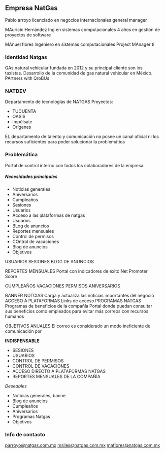 ## Empresa NatGas
Pablo arroyo licenciado en negocios internacionales
general manager

MAuricio Hernández
Ing en sistemas computacionales
4 años en gestión de proyectos de software

MAnuel flores
Ingeniero en sistemas computacionales
Project MAnager ti

### Identidad Natgas
GAs natural vehicular fundada en 2012 y su principal cliente son los taxistas. Desarrollo de la comunidad de gas natural vehicular en México.
PArtners with QroBUs

### NATDEV
Departamento de tecnologías de NATGAS 
Proyectos:
* TUCUENTA 
* OASIS 
* impúlsate 
* Orígenes

EL departamento de talento y comunicación no posee un canal oficial ni los recursos suficientes para poder solucionar la problemática

### Problemática 
Portal de control interno con todos los colaboradores de la empresa.

##### Necesidades principales
* Noticias generales
* Aniversarios
* Cumpleaños
* Sesiones 
* Usuarios
* Acceso a las plataformas de natgas
* Usuarios
* BLog de anuncios
* Reportes mensuales
* Control de permisos
* COntrol de vacaciones 
* Blog de anuncios
* Objetivos 

USUARIOS
SESIONES
BLOG DE ANUNCIOS

REPORTES MENSUALES
	Portal con indicadores de éxito
	Net Promoter Score

CUMPLEAÑOS
VACACIONES
PERMISOS
ANIVERSARIOS

BANNER NOTCIAS
	Carga y actualiza las noticias importantes del negocio
ACCESO A PLATAFORMAS
	Links de acceso
PROGRAMAS NATGAS
	Programas de beneficios de la compañía
	Portal donde puedan consultar sus beneficios como empleados para evitar más correos con recursos humanos
	
OBJETIVOS ANUALES
El correo es considerado un modo ineficiente de comunicación por 

**INDISPENSABLE**
* SESIONES
* USUARIOS
* CONTROL DE PERMISOS
* CONTROL DE VACACIONES
* ACCESO DIRECTO A PLATAFORMAS NATGAS
* REPORTES MENSUALES DE LA COMPAÑÍA

*Deseables*
* Noticias generales, banne
* Blog de anuncios
* Cumpleaños
* Aniversarios
* Programas Natgas
* Objetivos

### Info de contacto
parroyo@natgas.com.mx
msiles@natgas.com.mx
maflores@natgas.com.mx